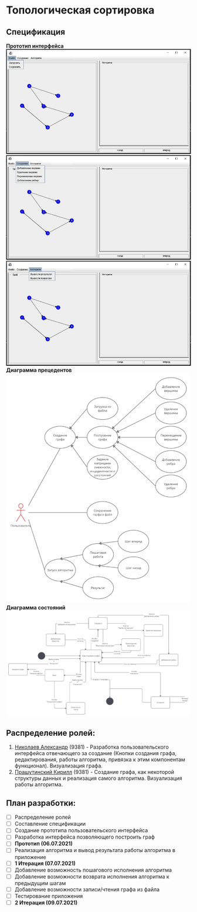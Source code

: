 # Топологическая сортировка

## Спецификация

**Прототип интерфейса**
![](info/1.jpg)
![](info/3.jpg)
![](info/2.jpg)
**Диаграмма прецедентов**
![](info/UML_use-case.jpg)
**Диаграмма состояний**
![](info/UML_states.jpg)
## Распределение ролей:
  1. [Николаев Александр](https://github.com/EFFECT322) (9381) - Разработка пользовательского интерфейса отвечающего за создание (Кнопки создания графа, редактирования, работы алгоритма, привязка к этим компонентам функционал). Визуализация графа.
  3. [Прашутинский Кирилл](https://github.com/kirja1980) (9381) - Создание графа, как некоторой структуры данных и реализация самого алгоритма. Визуализация работы алгоритма.

## План разработки:
- [ ] Распределение ролей
- [ ] Составление спецификации
- [ ] Создание прототипа пользовательского интерфейса
- [ ] Разработка интерфейса позволяющего построить граф
- [ ] **Прототип (06.07.2021)**
- [ ] Реализация алгоритма и вывод результата работы алгоритма в приложение
- [ ] **1 Итерация (07.07.2021)**
- [ ] Добавление возможность пошагового исполнения алгоритма
- [ ] Добавление возможности возврата исполнения алгоритма к предыдущим шагам
- [ ] Добавление возможности записи/чтения графа из файла
- [ ] Тестирование приложения
- [ ] **2 Итерация (09.07.2021)**
